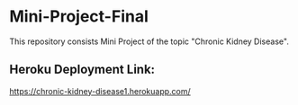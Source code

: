 # Mini-Project-Final

This repository consists Mini Project of the topic "Chronic Kidney Disease". 

## Heroku Deployment Link:
https://chronic-kidney-disease1.herokuapp.com/
